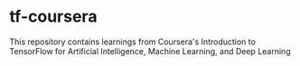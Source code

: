 # tf-coursera

This repository contains learnings from Coursera's Introduction to TensorFlow for Artificial Intelligence, Machine Learning, and Deep Learning
